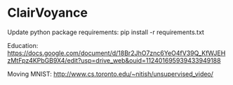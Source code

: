 # ClairVoyance

Update python package requirements: pip install -r requirements.txt

Education: https://docs.google.com/document/d/18Br2JhO7znc6YeO4fV39Q_KfWJEHzMtFpz4KPbGB9X4/edit?usp=drive_web&ouid=112401695939433949188

Moving MNIST: http://www.cs.toronto.edu/~nitish/unsupervised_video/
